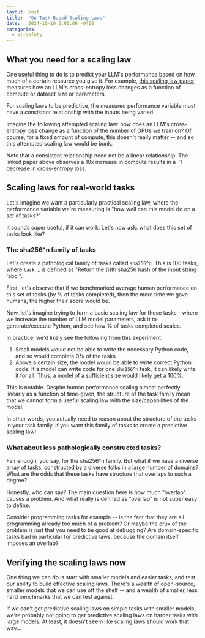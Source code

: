 ```yaml
---
layout: post
title:  "On Task Based Scaling Laws"
date:   2024-10-10 0:00:00 -0400
categories:
  - ai-safety
---
```


## What you need for a scaling law

One useful thing to do is to predict your LLM's performance based on how much of a certain resource you give it. For example, [this scaling law paper](https://arxiv.org/abs/2001.08361) measures how an LLM's cross-entropy loss changes as a function of compute or dataset size or parameters.

For scaling laws to be predictive, the measured performance variable must have a _consistent_ relationship with the inputs being varied. 

Imagine the following attempted scaling law: how does an LLM's cross-entropy loss change as a function of the number of GPUs we train on? Of course, for a fixed amount of compute, this doesn't really matter -- and so this attempted scaling law would be bunk.

Note that a consistent relationship need not be a linear relationship. The linked paper above observes a 10x increase in compute results in a -1 decrease in cross-entropy loss. 

## Scaling laws for real-world tasks

Let's imagine we want a particularly practical scaling law, where the performance variable we're measuring is "how well can this model do on a set of tasks?"

It sounds super useful, if it can work. Let's now ask: what does this set of tasks look like?

### The sha256^n family of tasks

Let's create a pathological family of tasks called `sha256^n`. This is 100 tasks, where `task i` is defined as "Return the {i}th sha256 hash of the input string 'abc'".

First, let's observe that if we benchmarked average human performance on this set of tasks (by % of tasks completed), then the more time we gave humans, the higher their score would be. 

Now, let's imagine trying to form a basic scaling law for these tasks - where we increase the number of LLM model parameters, ask it to generate/execute Python, and see how % of tasks completed scales. 

In practice, we'd likely see the following from this experiment:
1. Small models would not be able to write the necessary Python code, and so would complete 0% of the tasks.
2. Above a certain size, the model would be able to write correct Python code. If a model can write code for one `sha256^n` task, it can likely write it for all. Thus, a model of a sufficient size would likely get a 100%.

This is notable. Despite human performance scaling almost perfectly linearly as a function of time-given, the structure of the task family mean that we cannot form a useful scaling law with the size/capabilities of the model. 

In other words, you actually need to reason about the structure of the tasks in your task family, if you want this family of tasks to create a predictive scaling law!

### What about less pathologically constructed tasks?

Fair enough, you say, for the sha256^n family. But what if we have a diverse array of tasks, constructed by a diverse folks in a large number of domains? What are the odds that these tasks have structure that overlaps to such a degree?

Honestly, who can say? The main question here is how much "overlap" causes a problem. And what really is defined as "overlap" is not super easy to define. 

Consider programming tasks for example -- is the fact that they are all programming already too much of a problem? Or maybe the crux of the problem is just that you need to be good at debugging? Are domain-specific tasks bad in particular for predictive laws, because the domain itself imposes an overlap? 

## Verifying the scaling laws now

One thing we can do is start with smaller models and easier tasks, and test our ability to build effective scaling laws. There's a wealth of open-source, smaller models that we can use off the shelf -- and a wealth of smaller, less hard benchmarks that we can test against. 

If we can't get predictive scaling laws on simple tasks with smaller models, we're probably not going to get predictive scaling laws on harder tasks with large models. At least, it doesn't seem like scaling laws should work that way...